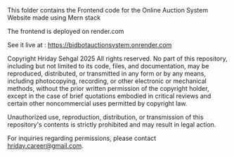 This folder contains the Frontend code for the Online Auction System Website made using Mern stack

The frontend is deployed on render.com

See it live at : https://bidbotauctionsystem.onrender.com

Copyright Hriday Sehgal 2025 All rights reserved. No part of this repository, including but not limited to its code, files, and documentation, may be reproduced, distributed, or transmitted in any form or by any means, including photocopying, recording, or other electronic or mechanical methods, without the prior written permission of the copyright holder, except in the case of brief quotations embodied in critical reviews and certain other noncommercial uses permitted by copyright law.

Unauthorized use, reproduction, distribution, or transmission of this repository's contents is strictly prohibited and may result in legal action.

For inquiries regarding permissions, please contact hriday.career@gmail.com.
